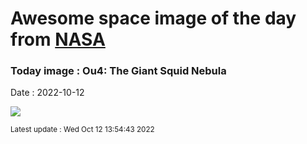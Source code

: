
# Awesome space image of the day from [NASA](https://api.nasa.gov/)

### Today image : Ou4: The Giant Squid Nebula
Date : 2022-10-12

![](https://apod.nasa.gov/apod/image/2210/SquidFinal3smaller1024.jpg)

<small>Latest update : Wed Oct 12 13:54:43 2022</small>
        